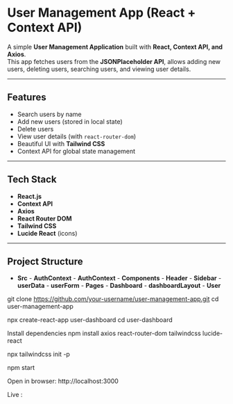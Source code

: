 #  User Management App (React + Context API)

A simple **User Management Application** built with **React, Context API, and Axios**.  
This app fetches users from the **JSONPlaceholder API**, allows adding new users, deleting users, searching users, and viewing user details.  

---

##  Features
-  Search users by name
-  Add new users (stored in local state)
-  Delete users
-  View user details (with `react-router-dom`)
-  Beautiful UI with **Tailwind CSS**
-  Context API for global state management

---

##  Tech Stack
- **React.js**
- **Context API**
- **Axios**
- **React Router DOM**
- **Tailwind CSS**
- **Lucide React** (icons)

---

##  Project Structure
- **Src**
        - **AuthContext**
                - **AuthContext**
        - **Components**
                - **Header**
                - **Sidebar**
                - **userData**
                - **userForm**
        - **Pages**
                - **Dashboard**
                - **dashboardLayout**
                - **User**
        
git clone https://github.com/your-username/user-management-app.git
cd user-management-app

npx create-react-app user-dashboard
cd user-dashboard

Install dependencies
npm install axios react-router-dom tailwindcss lucide-react

npx tailwindcss init -p


npm start

Open in browser:
 http://localhost:3000

Live : 



